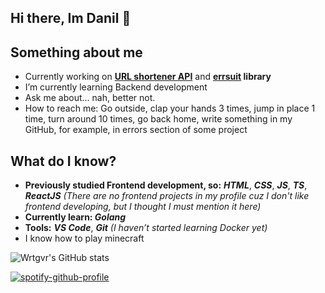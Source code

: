 ## Hi there, Im Danil 👋

## Something about me
- Currently working on **[URL shortener API](https://github.com/Wrtgvr2/urlshrt)** and **[errsuit](https://github.com/Wrtgvr2/urlshrt) library**
- I’m currently learning Backend development
- Ask me about... nah, better not.
- How to reach me: Go outside, clap your hands 3 times, jump in place 1 time, turn around 10 times, go back home, write something in my GitHub, for example, in errors section of some project

## What do I know?
- **Previously studied Frontend development, so:** ***HTML***, ***CSS***, ***JS***, ***TS***, ***ReactJS***
*(There are no frontend projects in my profile cuz I don't like frontend developing, but I thought I must mention it here)*
- **Currently learn: *Golang***
- **Tools:** ***VS Code***, ***Git*** *(I haven’t started learning Docker yet)*
- I know how to play minecraft

![Wrtgvr's GitHub stats](https://github-readme-stats.vercel.app/api?username=wrtgvr2&show_icons=true&theme=dark)

[![spotify-github-profile](https://spotify-github-profile.kittinanx.com/api/view?uid=31jffwoqdfc7ajgacsecwexhua4m&cover_image=true&theme=novatorem&show_offline=true&background_color=121212&interchange=false&bar_color=53b14f&bar_color_cover=false)](https://github.com/kittinan/spotify-github-profile)
